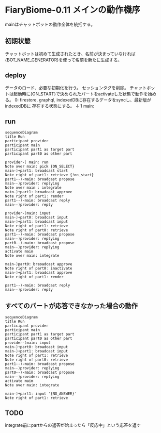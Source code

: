 FiaryBiome-0.11 メインの動作機序
==========================================

mainはチャットボットの動作全体を統括する。

## 初期状態
チャットボットは初めて生成されたとき、名前が決まっていなければ{BOT_NAME_GENERATOR}を使って名前を新たに生成する。

## deploy
データのロード、必要な初期化を行う。
セッションタグを削除。
チャットボットは起動時に{ON_START}で決められたパートをactivateした状態で動作を始める。
0: firestore, graphql, indexedDBに存在するデータをsyncし、最新版がindexedDBに
    存在する状態にする。
↓
1 main: 

## run

```mermaid
sequenceDiagram
title Run
participant provider
participant main
participant part1 as target part
participant part0 as other part

provider-) main: run
Note over main: pick {ON_SELECT}
main-)+part1: broadcast start
Note right of part1: retrieve {!on_start}
part1--)-main: broadcast propose
main--)provider: replying
Note over main : integrate
main-)+part1: broadcast approve
Note right of part1: render
part1--)-main: broadcast reply
main--)provider: reply

provider-)main: input
main-)+part0: broadcast input
main-)+part1: broadcast input
Note right of part1: retrieve
Note right of part0: retrieve
part1--)-main: broadcast propose
main--)provider: replying
part0--)-main: broadcast propose
main--)provider: replying
activate main
Note over main: integrate

main-)part0: breoadcast approve
Note right of part0: inactivate
main-)+part1: broadcast approve
Note right of part1: render

part1--)-main: broadcast reply
main--)provider: reply

```

## すべてのパートが応答できなかった場合の動作
```mermaid
sequenceDiagram
title Run
participant provider
participant main
participant part1 as target part
participant part0 as other part
provider-)main: input
main-)+part0: broadcast input
main-)+part1: broadcast input
Note right of part1: retrieve
Note right of part0: retrieve
part1--)-main: broadcast propose
main--)provider: replying
part0--)-main: broadcast propose
main--)provider: replying
activate main
Note over main: integrate

main-)+part1: input '{NO_ANSWER}'
Note right of part1: retrieve

```

## TODO
integrate前にpartからの返答が始まったら「反応中」という応答を返す


